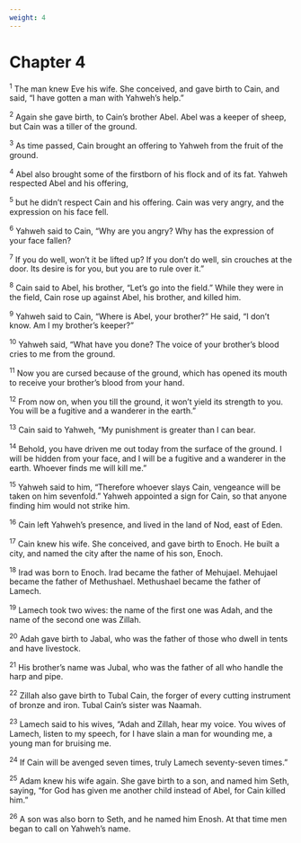 ```yaml
---
weight: 4
---
```


# Chapter 4

<sup>1</sup> The man knew Eve his wife. She conceived, and gave birth to Cain, and said, “I have gotten a man with Yahweh’s help.” 

<sup>2</sup> Again she gave birth, to Cain’s brother Abel. Abel was a keeper of sheep, but Cain was a tiller of the ground. 

<sup>3</sup> As time passed, Cain brought an offering to Yahweh from the fruit of the ground. 

<sup>4</sup> Abel also brought some of the firstborn of his flock and of its fat. Yahweh respected Abel and his offering, 

<sup>5</sup> but he didn’t respect Cain and his offering. Cain was very angry, and the expression on his face fell. 

<sup>6</sup> Yahweh said to Cain, “Why are you angry? Why has the expression of your face fallen? 

<sup>7</sup> If you do well, won’t it be lifted up? If you don’t do well, sin crouches at the door. Its desire is for you, but you are to rule over it.” 

<sup>8</sup> Cain said to Abel, his brother, “Let’s go into the field.” While they were in the field, Cain rose up against Abel, his brother, and killed him. 

<sup>9</sup> Yahweh said to Cain, “Where is Abel, your brother?” He said, “I don’t know. Am I my brother’s keeper?” 

<sup>10</sup> Yahweh said, “What have you done? The voice of your brother’s blood cries to me from the ground. 

<sup>11</sup> Now you are cursed because of the ground, which has opened its mouth to receive your brother’s blood from your hand. 

<sup>12</sup> From now on, when you till the ground, it won’t yield its strength to you. You will be a fugitive and a wanderer in the earth.” 

<sup>13</sup> Cain said to Yahweh, “My punishment is greater than I can bear. 

<sup>14</sup> Behold, you have driven me out today from the surface of the ground. I will be hidden from your face, and I will be a fugitive and a wanderer in the earth. Whoever finds me will kill me.” 

<sup>15</sup> Yahweh said to him, “Therefore whoever slays Cain, vengeance will be taken on him sevenfold.” Yahweh appointed a sign for Cain, so that anyone finding him would not strike him. 

<sup>16</sup> Cain left Yahweh’s presence, and lived in the land of Nod, east of Eden. 

<sup>17</sup> Cain knew his wife. She conceived, and gave birth to Enoch. He built a city, and named the city after the name of his son, Enoch. 

<sup>18</sup> Irad was born to Enoch. Irad became the father of Mehujael. Mehujael became the father of Methushael. Methushael became the father of Lamech. 

<sup>19</sup> Lamech took two wives: the name of the first one was Adah, and the name of the second one was Zillah. 

<sup>20</sup> Adah gave birth to Jabal, who was the father of those who dwell in tents and have livestock. 

<sup>21</sup> His brother’s name was Jubal, who was the father of all who handle the harp and pipe. 

<sup>22</sup> Zillah also gave birth to Tubal Cain, the forger of every cutting instrument of bronze and iron. Tubal Cain’s sister was Naamah. 

<sup>23</sup> Lamech said to his wives, “Adah and Zillah, hear my voice. You wives of Lamech, listen to my speech, for I have slain a man for wounding me, a young man for bruising me. 

<sup>24</sup> If Cain will be avenged seven times, truly Lamech seventy-seven times.” 

<sup>25</sup> Adam knew his wife again. She gave birth to a son, and named him Seth, saying, “for God has given me another child instead of Abel, for Cain killed him.” 

<sup>26</sup> A son was also born to Seth, and he named him Enosh. At that time men began to call on Yahweh’s name. 


